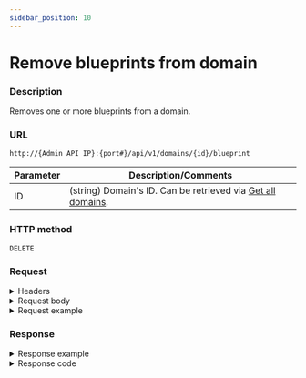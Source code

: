 ```yaml
---
sidebar_position: 10
---
```


# Remove blueprints from domain

### Description

Removes one or more blueprints from a domain.

### URL 

`http://{Admin API IP}:{port#}/api/v1/domains/{id}/blueprint`

| Parameter | Description/Comments |
| --- | --- |
| ID | (string) Domain's ID. Can be retrieved via [Get all domains](./get-all-domains.md).|

### HTTP method

`DELETE`

### Request

<details>
<summary>Headers</summary>


Example header format:

`Authorization: Basic <authorization token returned from the login method>`

`Content-Type: application/json`

</details>

<details>
<summary>Request body</summary>

| Parameter | Description/Comments |
| --- | --- |
| Id | (string) Blueprint's id. Can be retrieved via [Get domain's blueprints](./get-domain-blueprints.md). |

</details>

<details>
<summary>Request example</summary>
```javascript
{
  "Blueprints": [
    {
      "Id": "369960ab-68ff-4fdc-bf02-054a96879812"
    },
    {
      "Id": "a0cd0b72-8ed6-41a8-a460-0ab6253aa6af"
    }
  ]
}
```
</details>

### Response

<details>
<summary>Response example</summary>
```javascript
{
    "Errors": []
}
```
</details>

<details>
<summary>Response code</summary>

```javascript
200 OK
```
</details>